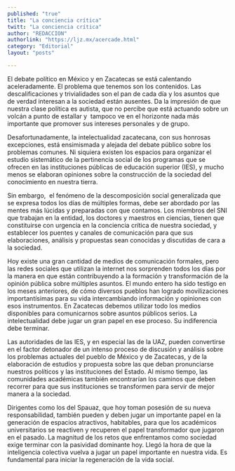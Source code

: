 ```yaml
---
published: "true"
title: "La conciencia crítica"
twitt: "La conciencia crítica"
author: "REDACCION"
authorlink: "https://ljz.mx/acercade.html"
category: "Editorial"
layout: "posts"

---
```



  El debate político en México y en Zacatecas se está calentando aceleradamente. El problema que tenemos son los contenidos. Las descalificaciones y trivialidades son el pan de cada día y los asuntos que de verdad interesan a la sociedad están ausentes. Da la impresión de que nuestra clase política es autista, que no percibe que está actuando sobre un volcán a punto de estallar y  tampoco ve en el horizonte nada más importante que promover sus intereses personales y de grupo.



  Desafortunadamente, la intelectualidad zacatecana, con sus honrosas excepciones, está ensimismada y alejada del debate público sobre los problemas comunes. Ni siquiera existen los espacios para organizar el estudio sistemático de la pertinencia social de los programas que se ofrecen en las instituciones públicas de educación superior (IES), y mucho menos se elaboran opiniones sobre la construcción de la sociedad del conocimiento en nuestra tierra.



  Sin embargo,  el fenómeno de la descomposición social generalizada que se expresa todos los días de múltiples formas, debe ser abordado por las mentes más lúcidas y preparadas con que contamos. Los miembros del SNI que trabajan en la entidad, los doctores y maestros en ciencias, tienen que constituirse con urgencia en la conciencia crítica de nuestra sociedad, y establecer los puentes y canales de comunicación para que sus elaboraciones, análisis y propuestas sean conocidas y discutidas de cara a la sociedad.



  Hoy existe una gran cantidad de medios de comunicación formales, pero las redes sociales que utilizan la internet nos sorprenden todos los días por la manera en que están contribuyendo a la formación y transformación de la opinión pública sobre múltiples asuntos. El mundo entero ha sido testigo en los meses anteriores, de cómo diversos pueblos han logrado movilizaciones importantísimas para su vida intercambiando información y opiniones con esos instrumentos. En Zacatecas debemos utilizar todo los medios disponibles para comunicarnos sobre asuntos públicos serios. La intelectualidad debe jugar un gran papel en ese proceso. Su indiferencia debe terminar.



  Las autoridades de las IES, y en especial las de la UAZ, pueden convertirse en el factor detonador de un intenso proceso de discusión y análisis sobre los problemas actuales del pueblo de México y de Zacatecas, y de la elaboración de estudios y propuesta sobre las que deban pronunciarse nuestros políticos y las instituciones del Estado. Al mismo tiempo, las comunidades académicas también encontrarían los caminos que deben recorrer para que sus instituciones se transformen para servir de mejor manera a la sociedad.



  Dirigentes como los del Spauaz, que hoy toman posesión de su nueva responsabilidad, también pueden y deben jugar un importante papel en la generación de espacios atractivos, habitables, para que los académicos universitarios se reactiven y recuperen el papel transformador que jugaron en el pasado. La magnitud de los retos que enfrentamos como sociedad exige terminar con la pasividad dominante hoy. Llegó la hora de que la inteligencia colectiva vuelva a jugar un papel importante en nuestra vida. Es fundamental para iniciar la regeneración de la vida social.

